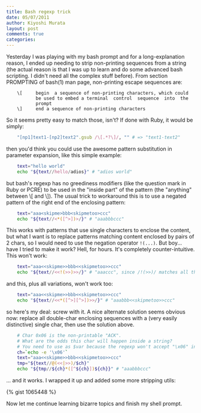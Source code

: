 ```yaml
--- 
title: Bash regexp trick
date: 05/07/2011
author: Kiyoshi Murata
layout: post
comments: true
categories: 
--- 
```


Yesterday I was playing with my bash prompt and for a long-explanation reason,
I ended up needing to strip non-printing sequences from a string (the actual
reason is that I was up to learn and do some advanced bash scripting. I didn't
need all the complex stuff before).  From section PROMPTING of bash(1) man
page, non-printing escape sequences are:

```
	\[     begin  a sequence of non-printing characters, which could
	       be used to embed a terminal  control  sequence  into  the
	       prompt
	\]     end a sequence of non-printing characters
```

So it seems pretty easy to match those, isn't? If done with Ruby, it would be
simply:

``` ruby
	"[np1]text1-[np2]text2".gsub /\[.*?\]/, "" # => "text1-text2"
```

then you'd think you could use the awesome pattern substitution in parameter
expansion, like this simple example:

``` bash
	text="hello world"
	echo "${text//hello/adios}" # "adios world"
```

but bash's regexp has no greediness modifiers (like the question mark in Ruby
or PCRE) to be used in the "inside part" of the pattern (the "anything" between
\\[ and \\]). The usual trick to workaround this is to use a negated pattern of
the right end of the enclosing pattern:

``` bash
	text="aaa<skipme>bbb<skipmetoo>ccc"
	echo "${text//<*([^>])>/}" # "aaabbbccc"
```

This works with patterns that use single characters to enclose the content, but
what I want is to replace patterns matching content enclosed by pairs of 2
chars, so I would need to use the negation operator `!(...)`. But boy... have I
tried to make it work? Hell, for hours. It's completely counter-intuitive.
This won't work:

``` bash
	text="aaa<<skipme>>bbb<<skipmetoo>>ccc"
	echo "${text//<<!(>>)>>/}" # "aaaccc", since /!(>>)/ matches all the "skipme ... skipmetoo" part
```

and this, plus all variations, won't work too:

``` bash
	text="aaa<<skipme>>bbb<<skipmetoo>>ccc"
	echo "${text//<<*([^>][^>])>>/}" # "aaabbb<<skipmetoo>>ccc"
```

so here's my deal: screw with it. A nice alternate solution seems obvious now:
replace all double-char enclosing sequences with a (very easily distinctive)
single char, then use the solution above.

``` bash
	# Char 0x06 is the non-printable "ACK".
	# What are the odds this char will happen inside a string?
	# You need to use as $var because the regexp won't accept "\x06" in the pattern
	ch=`echo -e '\x06'`
	text="aaa<<skipme>>bbb<<skipmetoo>>ccc"
	tmp="${text//@(<<|>>)/$ch}"
	echo "${tmp//${ch}*([^${ch}])${ch}}" # "aaabbbccc"
```

... and it works. I wrapped it up and added some more stripping utils:

{% gist 1065448 %}

Now let me continue learning bizarre topics and finish my
shell prompt.
